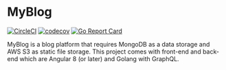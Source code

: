 # MyBlog

[![CircleCI](https://circleci.com/gh/nomkhonwaan/myblog.svg?style=svg)](https://circleci.com/gh/nomkhonwaan/myblog)
[![codecov](https://codecov.io/gh/nomkhonwaan/myblog/branch/master/graph/badge.svg)](https://codecov.io/gh/nomkhonwaan/myblog)
[![Go Report Card](https://goreportcard.com/badge/github.com/nomkhonwaan/myblog)](https://goreportcard.com/report/github.com/nomkhonwaan/myblog)

MyBlog is a blog platform that requires MongoDB as a data storage and AWS S3 as static file storage. 
This project comes with front-end and back-end which are Angular 8 (or later) and Golang with GraphQL.
